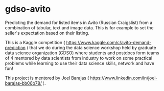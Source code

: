 # gdso-avito
Predicting the demand for listed items in Avito (Russian Craigslist) from a
combination of tabular, text and image data. This is for example to set the
seller's expectation based on their listing.

This is a Kaggle competition ( https://www.kaggle.com/c/avito-demand-prediction )
that we do during the data science workshop held by graduate data science organization (GDSO) where students and postdocs form
 teams of 4 mentored by data scientists from industry to work on some practical
 problems while learning to use their data science skills, network and have fun!

 This project is mentored by Joel Barajas ( https://www.linkedin.com/in/joel-barajas-bb06b78/ ).
